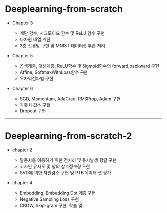 # Deeplearning-from-scratch

* Chapter 3
  * 계단 함수, 시그모이드 함수 및 ReLU 함수 구현
  * 다차원 배열 계산 
  * 3층 신경망 구현 및 MNIST 데이터셋 추론 처리

* Chapter 5
  * 곱셈계층, 덧셈계층, ReLU함수 및 Sigmoid함수의 forward,backward 구현
  * Affine, SoftmaxWithLoss함수 구현
  * 오차역전파법 구현  

* Chapter 6
  * SGD, Momentum, AdaGrad, RMSProp, Adam 구현
  * 가중치 감소 구현
  * Dropout 구현

-----------------------

# Deeplearning-from-scratch-2

* chapter 2

  * 말뭉치를 이용하기 위한 전처리 및 동시발생 행렬 구현
  * 코사인 유사도 및 양의 상호정보량 구현
  * SVD에 의한 차원감소 구현 및 PTB 데이터 셋 평가

* chapter 4
  * Embedding, Embedding Dot 계층 구현
  * Negative Sampling Loss 구현
  * CBOW, Skip-gram 구현, 학습 및 
